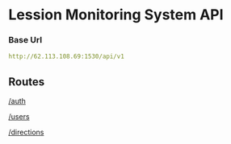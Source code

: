 # Lession Monitoring System API

### Base Url

```yaml
http://62.113.108.69:1530/api/v1
``` 

## Routes

[/auth](./auth.md)

[/users](./users.md)

[/directions](./directions.md)
